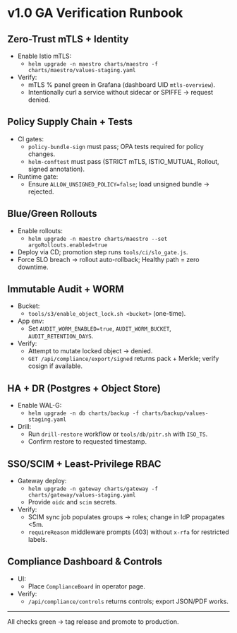 # v1.0 GA Verification Runbook

## Zero-Trust mTLS + Identity

- Enable Istio mTLS:
  - `helm upgrade -n maestro charts/maestro -f charts/maestro/values-staging.yaml`
- Verify:
  - mTLS % panel green in Grafana (dashboard UID `mtls-overview`).
  - Intentionally curl a service without sidecar or SPIFFE -> request denied.

## Policy Supply Chain + Tests

- CI gates:
  - `policy-bundle-sign` must pass; OPA tests required for policy changes.
  - `helm-conftest` must pass (STRICT mTLS, ISTIO_MUTUAL, Rollout, signed annotation).
- Runtime gate:
  - Ensure `ALLOW_UNSIGNED_POLICY=false`; load unsigned bundle -> rejected.

## Blue/Green Rollouts

- Enable rollouts:
  - `helm upgrade -n maestro charts/maestro --set argoRollouts.enabled=true`
- Deploy via CD; promotion step runs `tools/ci/slo_gate.js`.
- Force SLO breach -> rollout auto-rollback; Healthy path = zero downtime.

## Immutable Audit + WORM

- Bucket:
  - `tools/s3/enable_object_lock.sh <bucket>` (one-time).
- App env:
  - Set `AUDIT_WORM_ENABLED=true`, `AUDIT_WORM_BUCKET`, `AUDIT_RETENTION_DAYS`.
- Verify:
  - Attempt to mutate locked object -> denied.
  - `GET /api/compliance/export/signed` returns pack + Merkle; verify cosign if available.

## HA + DR (Postgres + Object Store)

- Enable WAL-G:
  - `helm upgrade -n db charts/backup -f charts/backup/values-staging.yaml`
- Drill:
  - Run `drill-restore` workflow or `tools/db/pitr.sh` with `ISO_TS`.
  - Confirm restore to requested timestamp.

## SSO/SCIM + Least-Privilege RBAC

- Gateway deploy:
  - `helm upgrade -n gateway charts/gateway -f charts/gateway/values-staging.yaml`
  - Provide `oidc` and `scim` secrets.
- Verify:
  - SCIM sync job populates groups -> roles; change in IdP propagates <5m.
  - `requireReason` middleware prompts (403) without `x-rfa` for restricted labels.

## Compliance Dashboard & Controls

- UI:
  - Place `ComplianceBoard` in operator page.
- Verify:
  - `/api/compliance/controls` returns controls; export JSON/PDF works.

---

All checks green → tag release and promote to production.
